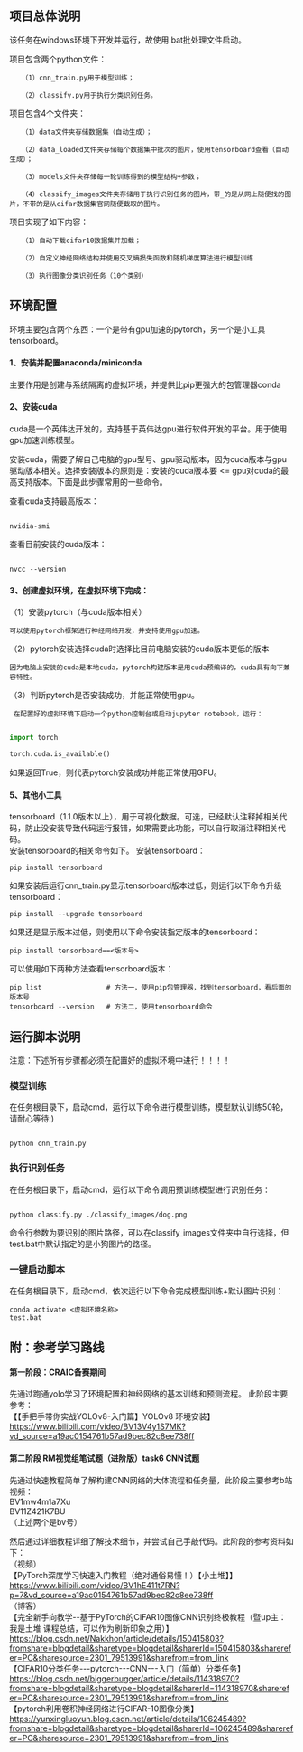 ## 项目总体说明

   该任务在windows环境下开发并运行，故使用.bat批处理文件启动。

   项目包含两个python文件：

       （1）cnn_train.py用于模型训练；

       （2）classify.py用于执行分类识别任务。

   项目包含4个文件夹：

       （1）data文件夹存储数据集（自动生成）；

       （2）data_loaded文件夹存储每个数据集中批次的图片，使用tensorboard查看（自动生成）；

       （3）models文件夹存储每一轮训练得到的模型结构+参数；

       （4）classify_images文件夹存储用于执行识别任务的图片，带_的是从网上随便找的图片，不带的是从cifar数据集官网随便截取的图片。

   项目实现了如下内容：

       （1）自动下载cifar10数据集并加载；

       （2）自定义神经网络结构并使用交叉熵损失函数和随机梯度算法进行模型训练

       （3）执行图像分类识别任务（10个类别）



## 环境配置

  环境主要包含两个东西：一个是带有gpu加速的pytorch，另一个是小工具tensorboard。

#### 1、安装并配置anaconda/miniconda   

   主要作用是创建与系统隔离的虚拟环境，并提供比pip更强大的包管理器conda

#### 2、安装cuda                                      

   cuda是一个英伟达开发的，支持基于英伟达gpu进行软件开发的平台。用于使用gpu加速训练模型。

   安装cuda，需要了解自己电脑的gpu型号、gpu驱动版本，因为cuda版本与gpu驱动版本相关。选择安装版本的原则是：安装的cuda版本要 <= gpu对cuda的最高支持版本。下面是此步骤常用的一些命令。

   查看cuda支持最高版本：

```

nvidia-smi

```

   查看目前安装的cuda版本：

```

nvcc --version

```

#### 3、创建虚拟环境，在虚拟环境下完成：

（1）安装pytorch（与cuda版本相关） 

	可以使用pytorch框架进行神经网络开发，并支持使用gpu加速。

（2）pytorch安装选择cuda时选择比目前电脑安装的cuda版本更低的版本   

 	因为电脑上安装的cuda是本地cuda，pytorch构建版本是用cuda预编译的，cuda具有向下兼容特性。

（3）判断pytorch是否安装成功，并能正常使用gpu。

	 在配置好的虚拟环境下启动一个python控制台或启动jupyter notebook，运行：

```python

import torch

torch.cuda.is_available()

```
如果返回True，则代表pytorch安装成功并能正常使用GPU。

#### 5、其他小工具

tensorboard（1.1.0版本以上），用于可视化数据。可选，已经默认注释掉相关代码，防止没安装导致代码运行报错，如果需要此功能，可以自行取消注释相关代码。  
安装tensorboard的相关命令如下。
安装tensorboard：
```
pip install tensorboard
```
如果安装后运行cnn_train.py显示tensorboard版本过低，则运行以下命令升级tensorboard：
```
pip install --upgrade tensorboard
```
如果还是显示版本过低，则使用以下命令安装指定版本的tensorboard：
```
pip install tensorboard==<版本号>
```
可以使用如下两种方法查看tensorboard版本：
```
pip list				# 方法一，使用pip包管理器，找到tensorboard，看后面的版本号
tensorboard --version	# 方法二，使用tensorboard命令
```


## 运行脚本说明     
注意：下述所有步骤都必须在配置好的虚拟环境中进行！！！！

  

### 模型训练  

   在任务根目录下，启动cmd，运行以下命令进行模型训练，模型默认训练50轮，请耐心等待:)

```

python cnn_train.py

```



### 执行识别任务

   在任务根目录下，启动cmd，运行以下命令调用预训练模型进行识别任务：

```

python classify.py ./classify_images/dog.png

```

   命令行参数为要识别的图片路径，可以在classify_images文件夹中自行选择，但test.bat中默认指定的是小狗图片的路径。

   

### 一键启动脚本

   在任务根目录下，启动cmd，依次运行以下命令完成模型训练+默认图片识别：

```
conda activate <虚拟环境名称>
test.bat

```

## 附：参考学习路线

#### 第一阶段：CRAIC备赛期间
先通过跑通yolo学习了环境配置和神经网络的基本训练和预测流程。
此阶段主要参考：  
【【手把手带你实战YOLOv8-入门篇】YOLOv8 环境安装】https://www.bilibili.com/video/BV13V4y1S7MK?vd_source=a19ac0154761b57ad9bec82c8ee738ff

#### 第二阶段 RM视觉组笔试题（进阶版）task6 CNN试题
先通过快速教程简单了解构建CNN网络的大体流程和任务量，此阶段主要参考b站视频：  
BV1mw4m1a7Xu  
BV11Z421K7BU  
（上述两个是bv号）

然后通过详细教程详细了解技术细节，并尝试自己手敲代码。此阶段的参考资料如下：  
（视频）  
【PyTorch深度学习快速入门教程（绝对通俗易懂！）【小土堆】】https://www.bilibili.com/video/BV1hE411t7RN?p=7&vd_source=a19ac0154761b57ad9bec82c8ee738ff  
（博客）  
【完全新手向教学--基于PyTorch的CIFAR10图像CNN识别终极教程（暨up主：我是土堆 课程总结，可以作为刷新印象之用）】
https://blog.csdn.net/Nakkhon/article/details/150415803?fromshare=blogdetail&sharetype=blogdetail&sharerId=150415803&sharerefer=PC&sharesource=2301_79513991&sharefrom=from_link  
【CIFAR10分类任务---pytorch---CNN---入门（简单）分类任务】
https://blog.csdn.net/biggerbugger/article/details/114318970?fromshare=blogdetail&sharetype=blogdetail&sharerId=114318970&sharerefer=PC&sharesource=2301_79513991&sharefrom=from_link  
【pytorch利用卷积神经网络进行CIFAR-10图像分类】
https://yunxingluoyun.blog.csdn.net/article/details/106245489?fromshare=blogdetail&sharetype=blogdetail&sharerId=106245489&sharerefer=PC&sharesource=2301_79513991&sharefrom=from_link


